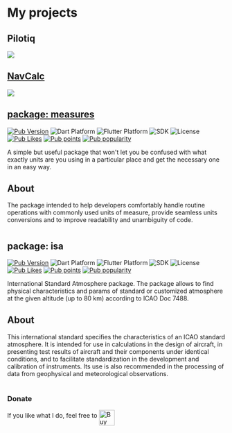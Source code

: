 # My projects

## Pilotiq
<a href='https://antonchik.github.io/pilotiqapp_support/'>![](https://i.ibb.co/BfFLNDv/feature-graphic.png)
  
## NavCalc
<a href='https://antonchik.github.io/navcalcapp_support/'>![](https://play-lh.googleusercontent.com/l0LD9lYVSbbV2q6_4QDzQjESzBo14Cul_E192lrEMpYGp6vAChSms5OaAsHvpUkp3hoY=w660-h320-rw)
  
## package: measures

[![Pub Version](https://img.shields.io/pub/v/measures?logo=dart&logoColor=white)](https://pub.dev/packages/measures)
![Dart Platform](https://badgen.net/pub/dart-platform/measures)
![Flutter Platform](https://badgen.net/pub/flutter-platform/measures)
![SDK](https://badgen.net/pub/sdk-version/measures)
![License](https://badgen.net/pub/license/measures)
[![Pub Likes](https://badgen.net/pub/likes/measures)](https://pub.dev/packages/measures/score)
[![Pub points](https://badgen.net/pub/points/measures)](https://pub.dev/packages/measures/score)
[![Pub popularity](https://badgen.net/pub/popularity/measures)](https://pub.dev/packages/measures/score)

A simple but useful package that won't let you be confused with what exactly units are you using in a particular place and get the necessary one in an easy way.

## About

The package intended to help developers comfortably handle routine operations with commonly used units of measure, provide seamless units conversions and to improve readability and unambiguity of code.
#
#
  
## package: isa

[![Pub Version](https://img.shields.io/pub/v/isa?logo=dart&logoColor=white)](https://pub.dev/packages/isa)
![Dart Platform](https://badgen.net/pub/dart-platform/isa)
![Flutter Platform](https://badgen.net/pub/flutter-platform/isa)
![SDK](https://badgen.net/pub/sdk-version/isa)
![License](https://badgen.net/pub/license/isa)
[![Pub Likes](https://badgen.net/pub/likes/isa)](https://pub.dev/packages/isa/score)
[![Pub points](https://badgen.net/pub/points/isa)](https://pub.dev/packages/isa/score)
[![Pub popularity](https://badgen.net/pub/popularity/isa)](https://pub.dev/packages/isa/score)

International Standard Atmosphere package. The package allows to find physical characteristics and
params of standard or customized atmosphere at the given altitude (up to 80 km) according to ICAO Doc 7488.

## About

This international standard specifies the characteristics of an ICAO standard atmosphere.
It is intended for use in calculations in the design of aircraft, in presenting test results of
aircraft and their components under identical conditions, and to facilitate standardization
in the development and calibration of instruments.
Its use is also recommended in the processing of data from geophysical and meteorological observations.
#
#
  
  
### Donate
If you like what I do, feel free to <a href='https://ko-fi.com/K3K56CCST' target='_blank'><img height='36' style='border:0px;height:36px' align="middle" src='https://cdn.ko-fi.com/cdn/kofi1.png?v=3' border='0' alt='Buy Me a Coffee at ko-fi.com' /></a>
